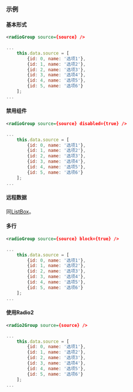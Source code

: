### 示例
#### 基本形式

<div class="m-example" id="j-example1"></div>

```xml
<radioGroup source={source} />
```

```javascript
...
    this.data.source = [
        {id: 0, name: '选项1'},
        {id: 1, name: '选项2'},
        {id: 2, name: '选项3'},
        {id: 3, name: '选项4'},
        {id: 4, name: '选项5'},
        {id: 5, name: '选项6'}
    ];
...
```

#### 禁用组件

<div class="m-example" id="j-example2"></div>

```xml
<radioGroup source={source} disabled={true} />
```

```javascript
...
    this.data.source = [
        {id: 0, name: '选项1'},
        {id: 1, name: '选项2'},
        {id: 2, name: '选项3'},
        {id: 3, name: '选项4'},
        {id: 4, name: '选项5'},
        {id: 5, name: '选项6'}
    ];
...
```

#### 远程数据

同[ListBox](listbox.html)。

#### 多行

<div class="m-example" id="j-example3"></div>

```xml
<radioGroup source={source} block={true} />
```

```javascript
...
    this.data.source = [
        {id: 0, name: '选项1'},
        {id: 1, name: '选项2'},
        {id: 2, name: '选项3'},
        {id: 3, name: '选项4'},
        {id: 4, name: '选项5'},
        {id: 5, name: '选项6'}
    ];
...
```

#### 使用Radio2

<div class="m-example" id="j-example4"></div>

```xml
<radio2Group source={source} />
```

```javascript
...
    this.data.source = [
        {id: 0, name: '选项1'},
        {id: 1, name: '选项2'},
        {id: 2, name: '选项3'},
        {id: 3, name: '选项4'},
        {id: 4, name: '选项5'},
        {id: 5, name: '选项6'}
    ];
...
```
